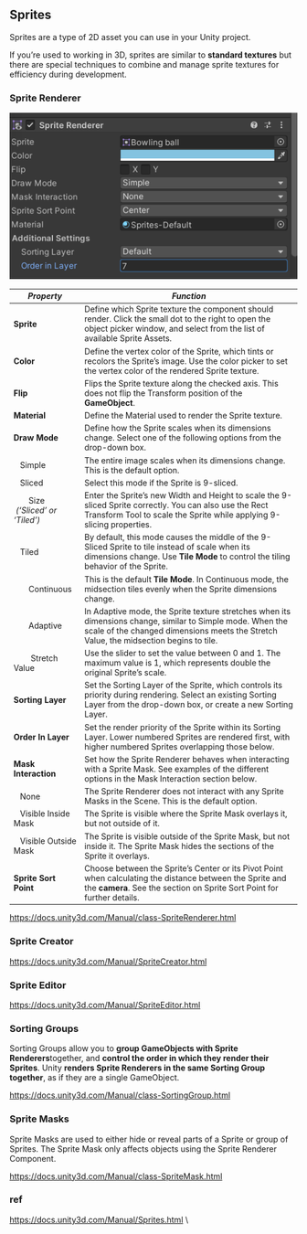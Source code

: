 ## Sprites
Sprites are a type of 2D asset you can use in your Unity project.

If you’re used to working in 3D, sprites are similar to **standard textures** but there are special techniques to combine and manage sprite textures for efficiency during development.



### Sprite Renderer



![](./img/sprite_renderer.png)

 
| **_Property_** | **_Function_** |
| --- | --- |
| **Sprite** | Define which Sprite texture the component should render. Click the small dot to the right to open the object picker window, and select from the list of available Sprite Assets. |
| **Color** | Define the vertex color of the Sprite, which tints or recolors the Sprite’s image. Use the color picker to set the vertex color of the rendered Sprite texture. |
| **Flip** | Flips the Sprite texture along the checked axis. This does not flip the Transform position of the **GameObject**. |
| **Material** | Define the Material used to render the Sprite texture. |
| **Draw Mode** | Define how the Sprite scales when its dimensions change. Select one of the following options from the drop-down box. |
|    Simple | The entire image scales when its dimensions change. This is the default option. |
|    Sliced | Select this mode if the Sprite is 9-sliced. |
|        Size          _(‘Sliced’ or ‘Tiled’)_ | Enter the Sprite’s new Width and Height to scale the 9-sliced Sprite correctly. You can also use the Rect Transform Tool to scale the Sprite while applying 9-slicing properties. |
|    Tiled | By default, this mode causes the middle of the 9-Sliced Sprite to tile instead of scale when its dimensions change. Use **Tile Mode** to control the tiling behavior of the Sprite. |
|        Continuous | This is the default **Tile Mode**. In Continuous mode, the midsection tiles evenly when the Sprite dimensions change. |
|        Adaptive | In Adaptive mode, the Sprite texture stretches when its dimensions change, similar to Simple mode. When the scale of the changed dimensions meets the Stretch Value, the midsection begins to tile. |
|         Stretch Value | Use the slider to set the value between 0 and 1. The maximum value is 1, which represents double the original Sprite’s scale. |
| **Sorting Layer** | Set the Sorting Layer of the Sprite, which controls its priority during rendering. Select an existing Sorting Layer from the drop-down box, or create a new Sorting Layer. |
| **Order In Layer** | Set the render priority of the Sprite within its Sorting Layer. Lower numbered Sprites are rendered first, with higher numbered Sprites overlapping those below. |
| **Mask Interaction** | Set how the Sprite Renderer behaves when interacting with a Sprite Mask. See examples of the different options in the Mask Interaction section below. |
|    None | The Sprite Renderer does not interact with any Sprite Masks in the Scene. This is the default option. |
|    Visible Inside Mask | The Sprite is visible where the Sprite Mask overlays it, but not outside of it. |
|    Visible Outside Mask | The Sprite is visible outside of the Sprite Mask, but not inside it. The Sprite Mask hides the sections of the Sprite it overlays. |
| **Sprite Sort Point** | Choose between the Sprite’s Center or its Pivot Point when calculating the distance between the Sprite and the **camera**. See the section on Sprite Sort Point for further details. |

https://docs.unity3d.com/Manual/class-SpriteRenderer.html

### Sprite Creator

https://docs.unity3d.com/Manual/SpriteCreator.html


### Sprite Editor
https://docs.unity3d.com/Manual/SpriteEditor.html


### Sorting Groups

Sorting Groups allow you to **group GameObjects with Sprite Renderers**together, and **control the order in which they render their Sprites**. Unity **renders Sprite Renderers in the same Sorting Group together**, as if they are a single GameObject.

https://docs.unity3d.com/Manual/class-SortingGroup.html

### Sprite Masks
Sprite Masks are used to either hide or reveal parts of a Sprite
 or group of Sprites. The Sprite Mask only affects objects using the Sprite Renderer
 Component.


https://docs.unity3d.com/Manual/class-SpriteMask.html


 


### ref 
https://docs.unity3d.com/Manual/Sprites.html \


